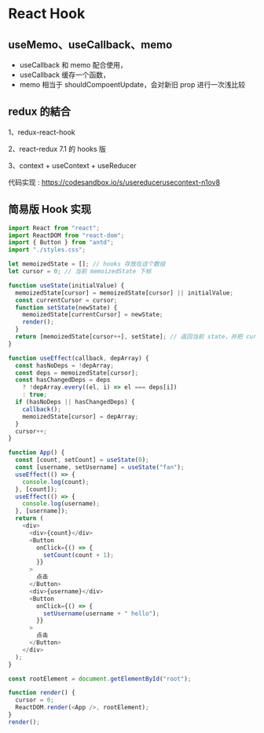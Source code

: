 # React Hook

## useMemo、useCallback、memo

- useCallback 和 memo 配合使用，
- useCallback 缓存一个函数，
- memo 相当于 shouldCompoentUpdate，会对新旧 prop 进行一次浅比较

## redux 的結合

1、redux-react-hook

2、react-redux 7.1 的 hooks 版

3、context + useContext + useReducer
  
代码实现 : https://codesandbox.io/s/usereducerusecontext-n1ov8

## 简易版 Hook 实现

```js
import React from "react";
import ReactDOM from "react-dom";
import { Button } from "antd";
import "./styles.css";

let memoizedState = []; // hooks 存放在这个数组
let cursor = 0; // 当前 memoizedState 下标

function useState(initialValue) {
  memoizedState[cursor] = memoizedState[cursor] || initialValue;
  const currentCursor = cursor;
  function setState(newState) {
    memoizedState[currentCursor] = newState;
    render();
  }
  return [memoizedState[cursor++], setState]; // 返回当前 state，并把 cursor 加 1
}

function useEffect(callback, depArray) {
  const hasNoDeps = !depArray;
  const deps = memoizedState[cursor];
  const hasChangedDeps = deps
    ? !depArray.every((el, i) => el === deps[i])
    : true;
  if (hasNoDeps || hasChangedDeps) {
    callback();
    memoizedState[cursor] = depArray;
  }
  cursor++;
}

function App() {
  const [count, setCount] = useState(0);
  const [username, setUsername] = useState("fan");
  useEffect(() => {
    console.log(count);
  }, [count]);
  useEffect(() => {
    console.log(username);
  }, [username]);
  return (
    <div>
      <div>{count}</div>
      <Button
        onClick={() => {
          setCount(count + 1);
        }}
      >
        点击
      </Button>
      <div>{username}</div>
      <Button
        onClick={() => {
          setUsername(username + " hello");
        }}
      >
        点击
      </Button>
    </div>
  );
}

const rootElement = document.getElementById("root");

function render() {
  cursor = 0;
  ReactDOM.render(<App />, rootElement);
}
render();

```
